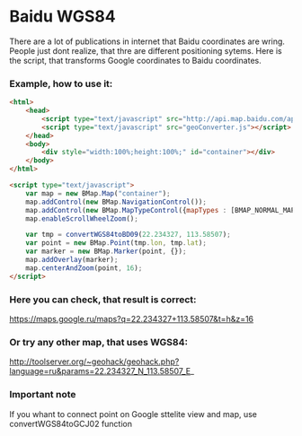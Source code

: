 Baidu WGS84
===========

There are a lot of publications in internet that Baidu coordinates are wring. 
People just dont realize, that thre are different positioning sytems.
Here is the script, that transforms Google coordinates to Baidu coordinates.

### Example, how to use it:
````html
<html>
	<head>
		<script type="text/javascript" src="http://api.map.baidu.com/api?v=1.3"></script>
		<script type="text/javascript" src="geoConverter.js"></script>
	</head>
	<body>
		<div style="width:100%;height:100%;" id="container"></div>
	</body>
</html>

<script type="text/javascript">
	var map = new BMap.Map("container");
	map.addControl(new BMap.NavigationControl());
	map.addControl(new BMap.MapTypeControl({mapTypes : [BMAP_NORMAL_MAP, BMAP_SATELLITE_MAP]}));
	map.enableScrollWheelZoom();

    var tmp = convertWGS84toBD09(22.234327, 113.58507);
    var point = new BMap.Point(tmp.lon, tmp.lat);
	var marker = new BMap.Marker(point, {});
	map.addOverlay(marker);
	map.centerAndZoom(point, 16);
</script>
````
### Here you can check, that result is correct:
https://maps.google.ru/maps?q=22.234327+113.58507&t=h&z=16

### Or try any other map, that uses WGS84:
http://toolserver.org/~geohack/geohack.php?language=ru&params=22.234327_N_113.58507_E_

### Important note
If you whant to connect point on Google sttelite view and map, use convertWGS84toGCJ02 function
